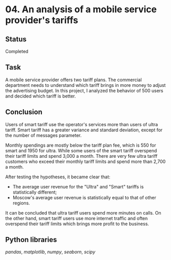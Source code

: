 # 04. An analysis of a mobile service provider's tariffs

## Status
Completed

## Task

A mobile service provider offers two tariff plans. The commercial department needs to understand which tariff brings in more money to adjust the advertising budget. In this project, I analyzed the behavior of 500 users and decided which tariff is better.

## Conclusion

Users of smart tariff use the operator's services more than users of ultra tariff. Smart tariff has a greater variance and standard deviation, except for the number of messages parameter.

Monthly spendings are mostly below the tariff plan fee, which is 550 for smart and 1950 for ultra. While some users of the smart tariff overspend their tariff limits and spend 3,000 a month. There are very few ultra tariff customers who exceed their monthly tariff limits and spend more than 2,700 a month.

After testing the hypotheses, it became clear that:

- The average user revenue for the "Ultra" and "Smart" tariffs is statistically different;
- Moscow's average user revenue is statistically equal to that of other regions.

It can be concluded that ultra tariff users spend more minutes on calls. On the other hand, smart tariff users use more internet traffic and often overspend their tariff limits which brings more profit to the business.

## Python libraries

*pandas*, *matplotlib*, *numpy*, *seaborn*, *scipy*
